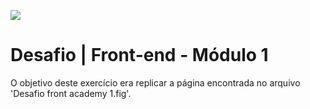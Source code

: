 ![](https://i.imgur.com/xG74tOh.png)

# Desafio | Front-end - Módulo 1

O objetivo deste exercício era replicar a página encontrada no arquivo 'Desafio front academy 1.fig'.
